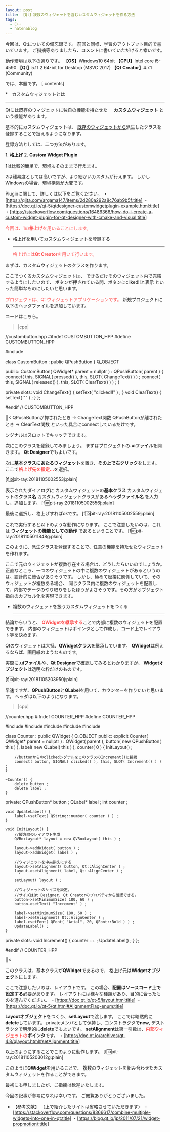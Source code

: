 ```yaml
---
layout: post
title: 【Qt】複数のウィジェットを含むカスタムウィジェットを作る方法
tags:
  - C++
  - hatenablog
---
```


今回は、Qtについての備忘録です。
前回と同様、学習のアウトプット目的で書いています。
ご指摘等ありましたら、コメントに書いていただけると幸いです。

動作環境は以下の通りです。
<b>【OS】</b>Windows10 64bit
<b>【CPU】</b>Intel core i5-4590
<b>【Qt】</b>5.11.2 64-bit for Desktop (MSVC 2017)
<b>【Qt Creator】</b>4.7.1 (Community)

では、本題です。
[:contents]


*　カスタムウィジェットとは <hr>
Qtには既存のウィジェットに独自の機能を持たせた
&nbsp;&nbsp;&nbsp;&nbsp;<b>カスタムウィジェット</b>
という機能があります。

基本的にカスタムウィジェットは、
<u>既存のウィジェットから</u>派生したクラスを登録することで扱えるようになります。


登録方法としては、二つ方法があります。

<span style="font-size: 100%"> 1. <b>格上げ</b></span>
<span style="font-size: 100%"> 2. <b>Custom Widget Plugin</b></span>

<span style="font-size: 100%">1は</span>比較的簡単で、環境もそのままで行えます。

<span style="font-size: 100%">2は</span>難易度としては高いですが、より細かいカスタムが行えます。
しかしWindowsの場合、環境構築が大変です。

Pluginに関して、詳しくは以下をご覧ください。
<span style="font-size: 100%">・[https://qiita.com/argama147/items/2d280a292a8c76ab9b5f:title]</span>
<span style="font-size: 100%">・[https://doc.qt.io/qt-5/qtdesigner-customwidgetplugin-example.html:title]</span>
<span style="font-size: 100%">・[https://stackoverflow.com/questions/16486366/how-do-i-create-a-custom-widget-plugin-for-qt-designer-with-cmake-and-visual:title]</span>

<span style="font-size: 100%"><span style="color: #ff5252">今回は、1の<b>格上げ</b>を用いることにします。</span></span>

* 格上げを用いてカスタムウィジェットを登録する<hr>
<span style="color: #ff5252">格上げには<b>Qt Creator</b>を用いて行います。</span>

まずは、カスタムウィジェットのクラスを作ります。

ここでつくるカスタムウィジェットは、
できるだけそのウィジェット内で完結するようにしたいので、
<span style="font-size: 100%">ボタンが押されている間、ボタンにcliked!!と表示</span>
といった簡単なものにしたいと思います。

<span style="color: #ff5252">プロジェクトは、Qt ウィジェットアプリケーションです。</span>
新規プロジェクトに以下のヘッダファイルを追加しています。

コードはこちら。
>|cpp|

//custombutton.hpp
#ifndef CUSTOMBUTTON_HPP
#define CUSTOMBUTTON_HPP

#include <QPushButton>

class CustomButton : public QPushButton
{
    Q_OBJECT

public:
    CustomButton( QWidget* parent = nullptr ) :
        QPushButton( parent )
    {
        connect( this, SIGNAL( pressed() ), this, SLOT( ChangeText() ) ) ;
        connect( this, SIGNAL( released() ), this, SLOT( ClearText() ) ) ;
    }

private slots:
    void ChangeText() {
        setText( "clicked!!" ) ;
    }
    void ClearText() {
        setText( "" ) ;
    }
};

#endif // CUSTOMBUTTON_HPP

||<
<span style="font-size: 100%">QPushButtonが押されたとき → ChangeText関数
QPushButtonが離されたとき → ClearText関数</span>
といった具合にconnectしているだけです。

シグナルはスロットでキャッチできます。

次にこのクラスを登録してみましょう。
まずはプロジェクトの<b>.uiファイル</b>を開きます。
<b>Qt Designer</b>でもよいです。

次に<b>基本クラスにあたるウィジェット</b>を置き、<b>その上で右クリック</b>をします。
ここで<span style="color: #ff5252"><b>格上げ先を指定...</b></span>を選択。

[f:id:pit-ray:20181105002553j:plain]

表示されたダイアログに
カスタムウィジェットの<b>基本クラス</b>
カスタムウィジェットの<b>クラス名</b>
カスタムウィジェットクラスがある<b>ヘッダファイル名</b>
を入力し、追加します。
[f:id:pit-ray:20181105002556j:plain]

最後に選択し、格上げすればokです。
[f:id:pit-ray:20181105002559j:plain]

これで実行すると以下のような動作になります。
ここで注意したいのは、これは
<b><span style="font-size: 100%">ウィジェットの機能としての動作</span></b>
であるということです。
[f:id:pit-ray:20181105011848g:plain]

このように、派生クラスを登録することで、任意の機能を持たせたウィジェットを作れます。

ここで元のウィジェットが複数存在する場合は、どうしたらいいのでしょうか。
正直なところ、一つのウィジェットの中に複数のウィジェットがあるというのは、設計的に賛否がありそうです。
しかし、極めて密接に関係していて、そのウィジェットが複数ある場合、
同じクラス内に複数のウィジェットを配置して、内部でデータのやり取りをしたほうがよさそうです。その方がオブジェクト指向のカプセル化を実現できます。


*  複数のウィジェットを扱うカスタムウィジェットをつくる<hr>

結論からいうと、
<span style="color: #ff5252"><b><span style="font-size: 100%">QWidgetを継承する</span></b></span>ことで内部に複数のウィジェットを配置できます。
内部のウィジェットはポインタとして作成し、コード上でレイアウト等を決めます。

Qtのウィジェットは大抵、<b>QWidgetクラス</b>を継承しています。
<b>QWidget</b>は例えるならば、画用紙のようなものです。

実際に<b>.uiファイル</b>や、<b>Qt Designer</b>で確認してみるとわかりますが、
<b>Widgetオブジェクト</b>は透明な枠だけのものです。

[f:id:pit-ray:20181105203950j:plain]

早速ですが、<b>QPushButton</b>と<b>QLabel</b>を用いて、カウンターを作りたいと思います。
ヘッダは以下のようになります。

>|cpp|

//counter.hpp
#ifndef COUNTER_HPP
#define COUNTER_HPP

#include <QWidget>
#include <QPushButton>
#include <QLabel>
#include <QVBoxLayout>
#include <QString>

class Counter : public QWidget
{
    Q_OBJECT
public:
    explicit Counter( QWidget* parent = nullptr ) :
        QWidget( parent ),
        button( new QPushButton( this ) ),
        label( new QLabel( this ) ),
        counter( 0 )
    {
        InitLayout() ;

        //buttonからのclickedシグナルをこのクラスのIncrement()に接続
        connect( button, SIGNAL( clicked() ), this, SLOT( Increment() ) ) ;
    }

    ~Counter() {
        delete button ;
        delete label ;
    }

private:
    QPushButton* button ;
    QLabel*      label ;
    int counter ;

    void UpdateLabel() {
        label->setText( QString::number( counter ) ) ;
    }

    void InitLayout() {
        //縦方向のレイアウト生成
        QVBoxLayout* layout = new QVBoxLayout( this ) ;

        layout->addWidget( button ) ;
        layout->addWidget( label ) ;

        //ウィジェットを中央揃えにする
        layout->setAlignment( button, Qt::AlignCenter ) ;
        layout->setAlignment( label, Qt::AlignCenter ) ;

        setLayout( layout ) ;

        //ウィジェットのサイズを設定。
        //サイズはQt Designer, Qt Creatorのプロパティから確認できる。
        button->setMinimumSize( 180, 60 ) ;
        button->setText( "Increment" ) ;

        label->setMinimumSize( 180, 60 ) ;
        label->setAlignment( Qt::AlignCenter ) ;
        label->setFont( QFont( "Arial", 20, QFont::Bold ) ) ;
        UpdateLabel() ;
    }

private slots:
    void Increment() {
        counter ++ ;
        UpdateLabel() ;
    }
};

#endif // COUNTER_HPP

||<

このクラスは、基本クラスが<b>QWidget</b>であるので、
格上げ元は<b>Widgetオブジェクト</b>にします。

ここで注意したいのは、レイアウトです。
この場合、<b>配置はソースコード上で設定する</b>必要があります。
レイアウトには様々な種類があり、目的に合ったものを選んでください。
<span style="font-size: 100%">・[https://doc.qt.io/qt-5/layout.html:title]</span>
<span style="font-size: 100%">・[https://doc.qt.io/qt-5/qt.html#AlignmentFlag-enum:title]</span>

<b>Layoutオブジェクト</b>をつくり、<b>setLayout</b>で渡します。
ここでは暗黙的に<b>delete</b>しています。
privateメンバとして保持し、コンストラクタで<b>new</b>, デストラクタで明示的に<b>delete</b>でもよいです。
<b>setAlignment</b>は第一引数は、<b><span style="color: #ff5252">内部ウィジェットの</span>ポインタ</b>です。
<span style="font-size: 100%">・[https://doc.qt.io/archives/qt-4.8/qlayout.html#setAlignment:title]</span>

以上のようにすることでこのように動作します。
[f:id:pit-ray:20181105203012g:plain]

このように<b>QWidget</b>を用いることで、
複数のウィジェットを組み合わせたカスタムウィジェットを作ることができます。


最初にも申しましたが、ご指摘は歓迎いたします。

今回の記事が参考になれば幸いです。
ご閲覧ありがとうございました。

* 【参考文献】
（上で紹介したサイトは省略させていただきます）
<span style="font-size: 100%">・[https://stackoverflow.com/questions/8366617/combine-multiple-widgets-into-one-in-qt:title]</span>
<span style="font-size: 100%">・[https://blog.qt.io/jp/2011/07/21/widget-propmotion/:title]</span>
